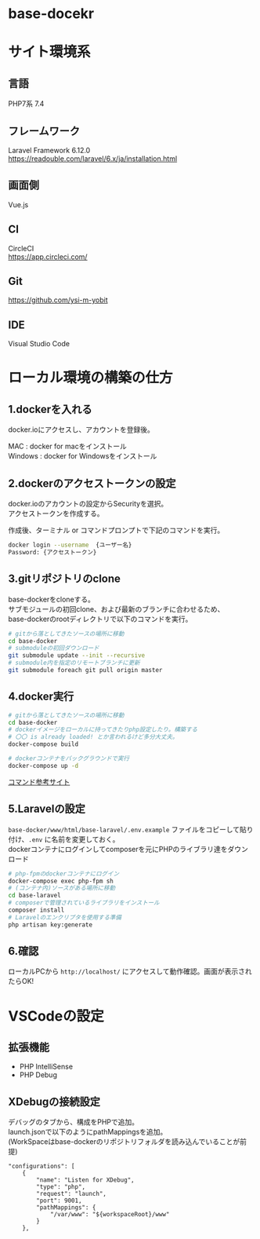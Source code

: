 # base-docekr
 
# サイト環境系  
## 言語   
PHP7系  7.4	   

## フレームワーク  
Laravel Framework 6.12.0 
https://readouble.com/laravel/6.x/ja/installation.html  

## 画面側  
Vue.js  

## CI  
CircleCI    
https://app.circleci.com/

## Git  
https://github.com/ysi-m-yobit 

## IDE
Visual Studio Code

# ローカル環境の構築の仕方
## 1.dockerを入れる
docker.ioにアクセスし、アカウントを登録後。  

MAC : docker for macをインストール  
Windows : docker for Windowsをインストール  

## 2.dockerのアクセストークンの設定
docker.ioのアカウントの設定からSecurityを選択。  
アクセストークンを作成する。  

作成後、ターミナル or コマンドプロンプトで下記のコマンドを実行。

```bash
docker login --username  {ユーザー名}
Password: {アクセストークン}
```

## 3.gitリポジトリのclone
base-dockerをcloneする。  
サブモジュールの初回clone、および最新のブランチに合わせるため、   
base-dockerのrootディレクトリで以下のコマンドを実行。  
```bash
# gitから落としてきたソースの場所に移動
cd base-docker
# submoduleの初回ダウンロード
git submodule update --init --recursive
# submodule内を指定のリモートブランチに更新
git submodule foreach git pull origin master
```

## 4.docker実行
```bash
# gitから落としてきたソースの場所に移動
cd base-docker
# dockerイメージをローカルに持ってきたりphp設定したり。構築する
# 〇〇 is already loaded! とか言われるけど多分大丈夫。  
docker-compose build

# dockerコンテナをバックグラウンドで実行
docker-compose up -d
```

[コマンド参考サイト](https://qiita.com/tomo62/items/d966908cbc79a4c52dc7)


## 5.Laravelの設定
`base-docker/www/html/base-laravel/.env.example` ファイルをコピーして貼り付け、`.env` に名前を変更しておく。  
dockerコンテナにログインしてcomposerを元にPHPのライブラリ達をダウンロード

```bash
# php-fpmのdockerコンテナにログイン
docker-compose exec php-fpm sh
# (コンテナ内)ソースがある場所に移動
cd base-laravel
# composerで管理されているライブラリをインストール
composer install
# Laravelのエンクリプタを使用する準備
php artisan key:generate

```

## 6.確認
ローカルPCから `http://localhost/` にアクセスして動作確認。画面が表示されたらOK!


# VSCodeの設定

## 拡張機能
 - PHP IntelliSense
 - PHP Debug

## XDebugの接続設定
デバッグのタブから、構成をPHPで追加。  
launch.jsonで以下のようにpathMappingsを追加。  
(WorkSpaceはbase-dockerのリポジトリフォルダを読み込んでいることが前提)
```
"configurations": [
    {
        "name": "Listen for XDebug",
        "type": "php",
        "request": "launch",
        "port": 9001,
        "pathMappings": {
            "/var/www": "${workspaceRoot}/www"
        }
    },
```
